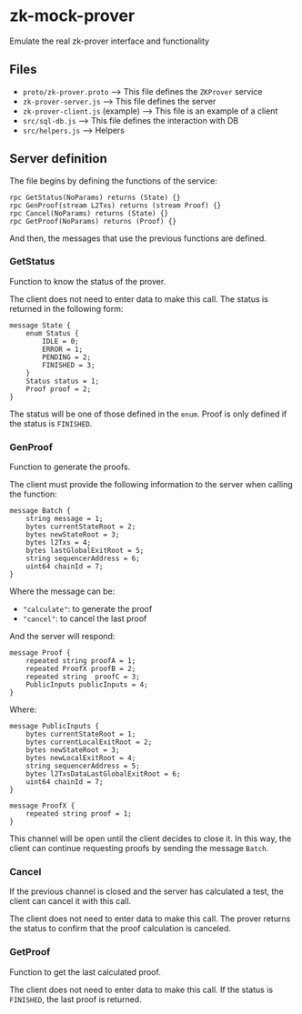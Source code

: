 # zk-mock-prover
Emulate the real zk-prover interface and functionality

## Files
- `proto/zk-prover.proto` --> This file defines the `ZKProver` service
- `zk-prover-server.js` --> This file defines the server
- `zk-prover-client.js` (example) --> This file is an example of a client
- `src/sql-db.js` --> This file defines the interaction with DB
- `src/helpers.js` --> Helpers

## Server definition

The file begins by defining the functions of the service:
```
rpc GetStatus(NoParams) returns (State) {}
rpc GenProof(stream L2Txs) returns (stream Proof) {}
rpc Cancel(NoParams) returns (State) {}
rpc GetProof(NoParams) returns (Proof) {}
```

And then, the messages that use the previous functions are defined.

### GetStatus
Function to know the status of the prover.

The client does not need to enter data to make this call.
The status is returned in the following form:
```
message State {
    enum Status {
        IDLE = 0;
        ERROR = 1;
        PENDING = 2;
        FINISHED = 3;
    }
    Status status = 1;
    Proof proof = 2;
}
```

The status will be one of those defined in the `enum`. Proof is only defined if the status is `FINISHED`.

### GenProof
Function to generate the proofs.

The client must provide the following information to the server when calling the function:
```
message Batch {
    string message = 1;
    bytes currentStateRoot = 2;
    bytes newStateRoot = 3;
    bytes l2Txs = 4;
    bytes lastGlobalExitRoot = 5;
    string sequencerAddress = 6;
    uint64 chainId = 7;
}
```

Where the message can be:
- `"calculate"`: to generate the proof
- `"cancel"`: to cancel the last proof

And the server will respond:
```
message Proof {
    repeated string proofA = 1;
    repeated ProofX proofB = 2;
    repeated string  proofC = 3;
    PublicInputs publicInputs = 4;
}
```

Where:
```
message PublicInputs {
    bytes currentStateRoot = 1;
    bytes currentLocalExitRoot = 2;
    bytes newStateRoot = 3;
    bytes newLocalExitRoot = 4;
    string sequencerAddress = 5;
    bytes l2TxsDataLastGlobalExitRoot = 6;
    uint64 chainId = 7;
}

message ProofX {
    repeated string proof = 1;
}
```

This channel will be open until the client decides to close it. In this way, the client can continue requesting proofs by sending the message `Batch`.

### Cancel
If the previous channel is closed and the server has calculated a test, the client can cancel it with this call.

The client does not need to enter data to make this call.
The prover returns the status to confirm that the proof calculation is canceled.

### GetProof
Function to get the last calculated proof.

The client does not need to enter data to make this call.
If the status is `FINISHED`, the last proof is returned.
